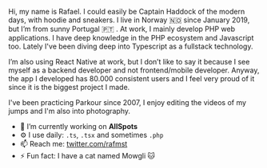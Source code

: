 Hi, my name is Rafael. I could easily be Captain Haddock of the modern days, with hoodie and sneakers. I live in Norway 🇳🇴   since January 2019, but I’m from sunny Portugal 🇵🇹 . At work, I mainly develop PHP web applications. I have deep knowledge in the PHP ecosystem and Javascript too. Lately I've been diving deep into Typescript as a fullstack technology.

I’m also using React Native at work, but I don’t like to say it because I see myself as a backend developer and not frontend/mobile developer. Anyway, the app I developed has 80.000 consistent users and I feel very proud of it since it is the biggest project I made.

I've been practicing Parkour since 2007, I enjoy editing the videos of my jumps and I'm also into photography.

- 🔭  I’m currently working on **AllSpots**
- ⚙️  I use daily: `.ts`, `.tsx` and sometimes `.php`
- 📫  Reach me: [twitter.com/rafmst](https://twitter.com/rafmst)
- ⚡  Fun fact: I have a cat named Mowgli 🐱
